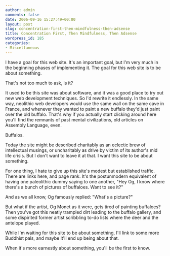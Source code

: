 ```yaml
---
author: admin
comments: false
date: 2006-09-16 15:27:49+00:00
layout: post
slug: concentration-first-then-mindfulness-then-adsense
title: Concentration First, Then Mindfulness, Then Adsense
wordpress_id: 185
categories:
- Miscellaneous
---
```


I have a goal for this web site.  It's an important goal, but I'm very much in the beginning phases of implementing it.  The goal for this web site is to be about something.

That's not too much to ask, is it?

It used to be this site was about software, and it was a good place to try out new web development techniques.  So I'd rewrite it endlessly.  In the same way, neolithic web developers would use the same wall on the same cave in France, and whenever they wanted to paint a new buffalo they'd just paint over the old buffalo.  That's why if you actually start clicking around here you'll find the remnants of past mental civilizations, old articles on Assembly Language, even.

Buffalos.

Today the site might be described charitably as an eclectic brew of intellectual musings, or uncharitably as drive by victim of its author's mid life crisis.  But I don't want to leave it at that.  I want this site to be about something.

For one thing, I hate to give up this site's modest but established traffic.  There are links here, and page rank.  It's the postunmodern equivalent of having one paleolithic dummy saying to one another, "Hey Og, I know where there's a bunch of pictures of buffaloes.  Want to see it?"

And as we all know, Og famously replied:  "What's a picture?"

But what if the artist, Og Monet as it were, gets tired of painting buffaloes?  Then you've got this neatly trampled dirt leading to the buffalo gallery, and some dispirited former artist scribbling to-do lists where the deer and the antelope played.

While I'm waiting for this site to be about something, I'll link to some more Buddhist pals, and maybe it'll end up being about that.

When it's more earnestly about something, you'll be the first to know.

